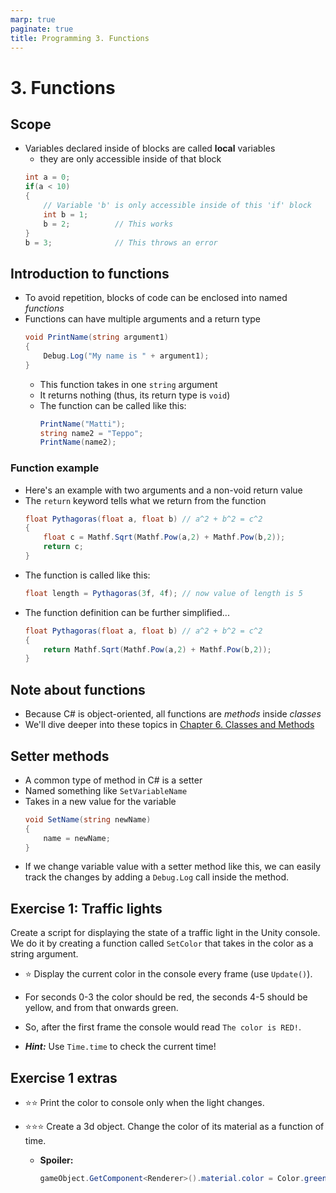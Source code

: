 ```yaml
---
marp: true
paginate: true
title: Programming 3. Functions
---
```

<!-- headingDivider: 3 -->
<!-- class: invert -->

# 3. Functions

## Scope

* Variables declared inside of blocks are called **local** variables
  * they are only accessible inside of that block
  ```c#
  int a = 0;
  if(a < 10)
  {
      // Variable 'b' is only accessible inside of this 'if' block
      int b = 1;
      b = 2;          // This works
  }
  b = 3;              // This throws an error
  ```
## Introduction to functions

* To avoid repetition, blocks of code can be enclosed into named *functions*
* Functions can have multiple arguments and a return type
  ```c#
  void PrintName(string argument1)
  {
      Debug.Log("My name is " + argument1);
  }
  ```
  * This function takes in one `string` argument
  * It returns nothing (thus, its return type is `void`)
  * The function can be called like this:
    ```c#
    PrintName("Matti");
    string name2 = "Teppo";
    PrintName(name2);
    ```

### Function example
* Here's an example with two arguments and a non-void return value
* The `return` keyword tells what we return from the function 
  ```c#
  float Pythagoras(float a, float b) // a^2 + b^2 = c^2
  {
      float c = Mathf.Sqrt(Mathf.Pow(a,2) + Mathf.Pow(b,2));
      return c;
  }
  ```
* The function is called like this:
  ```c#
  float length = Pythagoras(3f, 4f); // now value of length is 5
  ```
* The function definition can be further simplified...
  ```c#
  float Pythagoras(float a, float b) // a^2 + b^2 = c^2
  {
      return Mathf.Sqrt(Mathf.Pow(a,2) + Mathf.Pow(b,2));
  }
  ```
## Note about functions

* Because C# is object-oriented, all functions are *methods* inside *classes*
* We'll dive deeper into these topics in [Chapter 6. Classes and Methods](6-classes-methods)

## Setter methods

* A common type of method in C# is a setter
* Named something like `SetVariableName`
* Takes in a new value for the variable
  ```c#
  void SetName(string newName)
  {
      name = newName;
  }
  ``` 
* If we change variable value with a setter method like this, we can easily track the changes by adding a `Debug.Log` call inside the method.
<!-- _footer: Not to be confused with actual [property setters](6-classes-methods#extra-properties-with-getters--setters). -->

## Exercise 1: Traffic lights
<!-- _backgroundColor: #29366f -->


Create a script for displaying the state of a traffic light in the Unity console. We do it by creating a function called `SetColor` that takes in the color as a string argument.

* ⭐ Display the current color in the console every frame (use `Update()`).

* For seconds 0-3 the color should be red, the seconds 4-5 should be yellow, and from that onwards green.
* So, after the first frame the console would read `The color is RED!`.
* ***Hint:*** Use `Time.time` to check the current time!

## Exercise 1 extras
<!-- _backgroundColor: #29366f -->

* ⭐⭐ Print the color to console only when the light changes.
* ⭐⭐⭐ Create a 3d object. Change the color of its material as a function of time.

  * **Spoiler:** 
    ```c#
    gameObject.GetComponent<Renderer>().material.color = Color.green;
    ```

